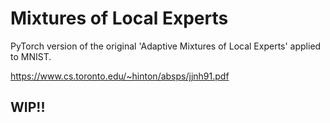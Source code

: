 # Mixtures of Local Experts

PyTorch version of the original 'Adaptive Mixtures of Local Experts' applied to MNIST.

https://www.cs.toronto.edu/~hinton/absps/jjnh91.pdf

## WIP!!
